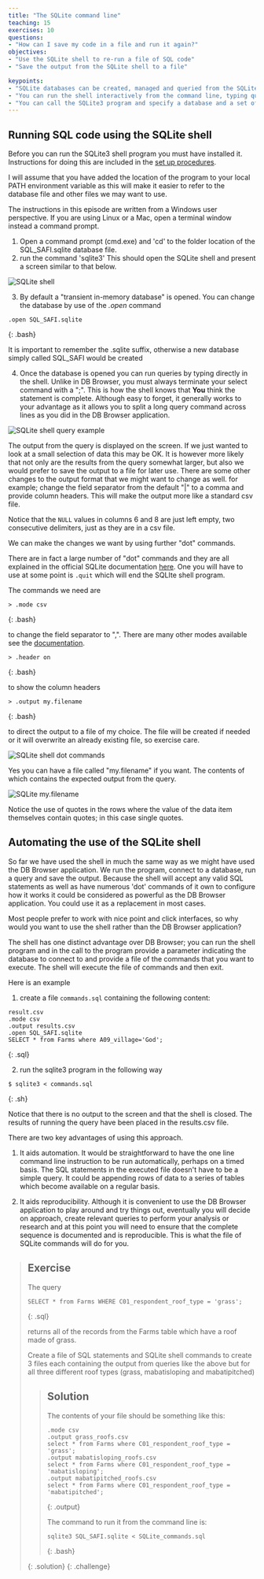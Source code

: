 ```yaml
---
title: "The SQLite command line"
teaching: 15
exercises: 10
questions:
- "How can I save my code in a file and run it again?"
objectives:
- "Use the SQLite shell to re-run a file of SQL code"
- "Save the output from the SQLite shell to a file"

keypoints:
- "SQLite databases can be created, managed and queried from the SQLite shell utility"
- "You can run the shell interactively from the command line, typing queries or dot commands at the prompt"
- "You can call the SQLite3 program and specify a database and a set of commands to run. This aids automation"
---
```


## Running SQL code using the SQLite shell

Before you can run the SQLite3 shell program you must have installed it. Instructions for doing this are included in
 the [set up procedures](../setup.md).

I will assume that you have added the location of the program to your local PATH environment variable as this 
will make it easier to refer to the database file and other files we may want to use. 

The instructions in this episode are written from a Windows user perspective. If you are using Linux or a Mac, 
open a terminal window instead a command prompt.

1. Open a command prompt (cmd.exe) and 'cd' to the folder location of the SQL_SAFI.sqlite database file.
2. run the command 'sqlite3' This should open the SQLite shell and present a screen similar to that below.

![SQLite shell](../fig/SQL_08_SQLite_shell.png)

3. By default a "transient in-memory database" is opened. You can change the database by use of the *.open* command

~~~
.open SQL_SAFI.sqlite
~~~
{: .bash}

It is important to remember the .sqlite suffix, otherwise a new database simply called SQL_SAFI would be created

4. Once the database is opened you can run queries by typing directly in the shell. Unlike in DB Browser, 
you must always terminate your select command with a ";". This is how the shell knows that **You** think the statement is complete. Although easy to forget, it generally works to your advantage as it allows you to split a long query command across lines as you did in the DB Browser application.

![SQLite shell query example](../fig/SQL_08_SQLite_shell_query_example.png)

The output from the query is displayed on the screen. If we just wanted to look at a small selection of data this 
may be OK. It is however more likely that not only are the results from the query somewhat larger, 
but also we would prefer to save the output to a file for later use. There are some other changes to the output format that we might want to change as well.
for example; change the field separator from the default "\|" to a comma and provide column headers. This will make the
output more like a standard csv file.

Notice that the `NULL` values in columns 6 and 8 are just left empty, two consecutive delimiters, just as they are in a csv file.


We can make the changes we want by using further "dot" commands.

There are in fact a large number of "dot" commands and they are all explained in the official SQLite documentation [here](https://sqlite.org/cli.html). One you will have to use at some point is `.quit` which will end the SQLIte shell program.

The commands we need are 

~~~
> .mode csv
~~~
{: .bash}

to change the field separator to ",". There are many other modes available see the [documentation](https://sqlite.org/cli.html). 

~~~
> .header on
~~~
{: .bash}

to show the column headers 

~~~
> .output my.filename
~~~
{: .bash}

to direct the output to a file of my choice. 
The file will be created if needed or it will overwrite an already existing file, so exercise care.

![SQLite shell dot commands](../fig/SQL_08_SQLite_shell_dot_commands.png)

Yes you can have a file called "my.filename" if you want. The contents of which contains the expected output from the query.

![SQLite my.filename](../fig/SQL_08_my_filename.png)

Notice the use of quotes in the rows where the value of the data item themselves contain quotes; in this case single quotes. 

## Automating the use of the SQLite shell

So far we have used the shell in much the same way as we might have used the DB Browser application. 
We run the program, connect to a database, run a query and save the output. 
Because the shell will accept any valid SQL statements as well as have numerous 'dot' commands of it own 
to configure how it works it could be considered as powerful as the DB Browser application. 
You could use it as a replacement in most cases. 

Most people prefer to work with nice point and click interfaces, so why would you want to use the shell rather than the DB Browser application?

The shell has one distinct advantage over DB Browser; you can run the shell program and in the call to the program provide a parameter indicating 
the database to connect to and provide a file of the commands that you want to execute. The shell will execute the file of commands and then exit.

Here is an example

1. create a file `commands.sql` containing the following content:

~~~
result.csv
.mode csv
.output results.csv
.open SQL_SAFI.sqlite
SELECT * from Farms where A09_village='God';
~~~
{: .sql}


2. run the sqlite3 program in the following way

~~~
$ sqlite3 < commands.sql
~~~
{: .sh}


Notice that there is no output to the screen and that the shell is closed. The results of running the query have been placed in the results.csv file.

There are two key advantages of using this approach.

1. It aids automation. It would be straightforward to have the one line command line instruction to be run automatically, perhaps on a timed basis. The SQL statements in the executed file doesn't have to be a simple query. It could be appending rows of data to a series of tables which become available on a regular basis.

2. It aids reproducibility. Although it is convenient to use the DB Browser application to play around and try things out, eventually you will decide on approach, create relevant queries to perform your analysis or research and at this point you will need to ensure that the complete sequence is documented and is reproducible. This is what the file of SQLite commands will do for you.

> ## Exercise
>
> The query
> 
> ~~~
> SELECT * from Farms WHERE C01_respondent_roof_type = 'grass';
> ~~~
> {: .sql}
>
> returns all of the records from the Farms table which have a roof made of grass. 
>
> Create a file of SQL statements and SQLite shell commands to create 3 files each containing the output from queries like the above but for all three different
> roof types (grass, mabatisloping and mabatipitched)
>
> > ## Solution
> >  The contents of your file should be something like this:
> > 
> >~~~
> >.mode csv
> >.output grass_roofs.csv
> >select * from Farms where C01_respondent_roof_type = 'grass';
> >.output mabatisloping_roofs.csv
> >select * from Farms where C01_respondent_roof_type = 'mabatisloping';
> >.output mabatipitched_roofs.csv
> >select * from Farms where C01_respondent_roof_type = 'mabatipitched';
> >~~~
> > {: .output}
> >
> > The command to run it from the command line is:
> > 
> > ~~~
> > sqlite3 SQL_SAFI.sqlite < SQLite_commands.sql
> > ~~~
> > {: .bash}
> > 
> {: .solution}
{: .challenge}
